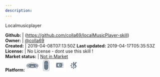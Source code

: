 ```yaml
---
description: 
---
```

Localmusicplayer



**Github:** | (https://github.com/colla69/localMusicPlayer-skill)  
**Owner:** | [@colla69](https://github.com/colla69)  
**Created:** | 2019-04-08T07:13:50Z  **Last updated:** 2019-04-17T05:35:53Z  
**License:** | No License - dont use this skill !  
**Market status:** | [Not in Market](https://market.mycroft.ai/skill/)  
**Platform:**   ![](.gitbook/assets/mark-1-icon.png)  ![](.gitbook/assets/mark-2-icon.png)  ![](.gitbook/assets/picroft-icon.png)  ![](.gitbook/assets/kde.png)   
